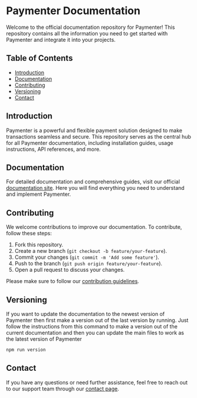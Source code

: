 # Paymenter Documentation

Welcome to the official documentation repository for Paymenter! This repository contains all the information you need to get started with Paymenter and integrate it into your projects.

## Table of Contents

- [Introduction](#introduction)
- [Documentation](#documentation)
- [Contributing](#contributing)
- [Versioning](#versioning)
- [Contact](#contact)

## Introduction

Paymenter is a powerful and flexible payment solution designed to make transactions seamless and secure. This repository serves as the central hub for all Paymenter documentation, including installation guides, usage instructions, API references, and more.

## Documentation

For detailed documentation and comprehensive guides, visit our official [documentation site](https://paymenter.org). Here you will find everything you need to understand and implement Paymenter.

## Contributing

We welcome contributions to improve our documentation. To contribute, follow these steps:

1. Fork this repository.
2. Create a new branch (`git checkout -b feature/your-feature`).
3. Commit your changes (`git commit -m 'Add some feature'`).
4. Push to the branch (`git push origin feature/your-feature`).
5. Open a pull request to discuss your changes.

Please make sure to follow our [contribution guidelines](CONTRIBUTING.md).

## Versioning

If you want to update the documentation to the newest version of Paymenter then first make a version out of the last version by running.
Just follow the instructions from this command to make a version out of the current documentation and then you can update the main files to work as the latest version of Paymenter

```sh
npm run version
```

## Contact

If you have any questions or need further assistance, feel free to reach out to our support team through our [contact page](https://paymenter.org/contact).
